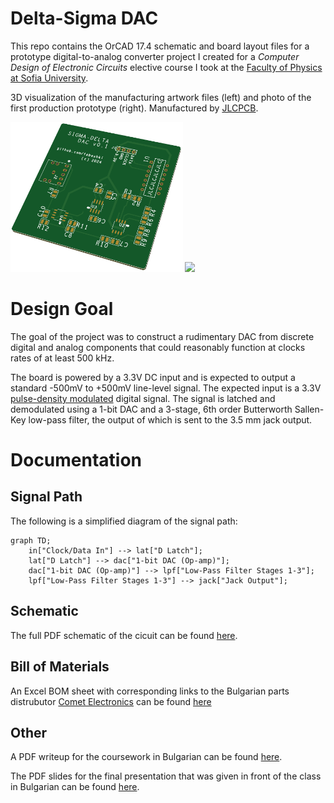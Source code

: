 Delta-Sigma DAC
===============

This repo contains the OrCAD 17.4 schematic and board layout files for a prototype digital-to-analog converter project I created for a *Computer Design of Electronic Circuits* elective course I took at the [Faculty of Physics at Sofia University](https://www.phys.uni-sofia.bg/).


3D visualization of the manufacturing artwork files (left) and photo of the first production prototype (right). Manufactured by [JLCPCB](https://jlcpcb.com/).

<img src="doc/board_3d_front.png" height=240px />
<img src="doc/board_v0.1.png" height=240px />

Design Goal
===========

The goal of the project was to construct a rudimentary DAC from discrete digital and analog components that could reasonably function at clocks rates of at least 500 kHz.

The board is powered by a 3.3V DC input and is expected to output a standard -500mV to +500mV line-level signal. The expected input is a 3.3V [pulse-density modulated](https://en.wikipedia.org/wiki/Pulse-density_modulation) digital signal. The signal is latched and demodulated using a 1-bit DAC and a 3-stage, 6th order Butterworth Sallen-Key low-pass filter, the output of which is sent to the 3.5 mm jack output.

Documentation
=============

Signal Path
-----------
The following is a simplified diagram of the signal path:

```mermaid
graph TD;
    in["Clock/Data In"] --> lat["D Latch"];
    lat["D Latch"] --> dac["1-bit DAC (Op-amp)"];
    dac["1-bit DAC (Op-amp)"] --> lpf["Low-Pass Filter Stages 1-3"];
    lpf["Low-Pass Filter Stages 1-3"] --> jack["Jack Output"];
```

Schematic
---------

The full PDF schematic of the cicuit can be found [here](/doc/schematic.pdf).

Bill of Materials
-----------------

An Excel BOM sheet with corresponding links to the Bulgarian parts distrubutor [Comet Electronics](hhttps://www.comet.bg/) can be found [here](/doc/bill_of_materials.xlsx)

Other
-----

A PDF writeup for the coursework in Bulgarian can be found [here](/doc/documentation_bg.pdf).

The PDF slides for the final presentation that was given in front of the class in Bulgarian can be found [here](/doc/presentation_bg.pdf). 
